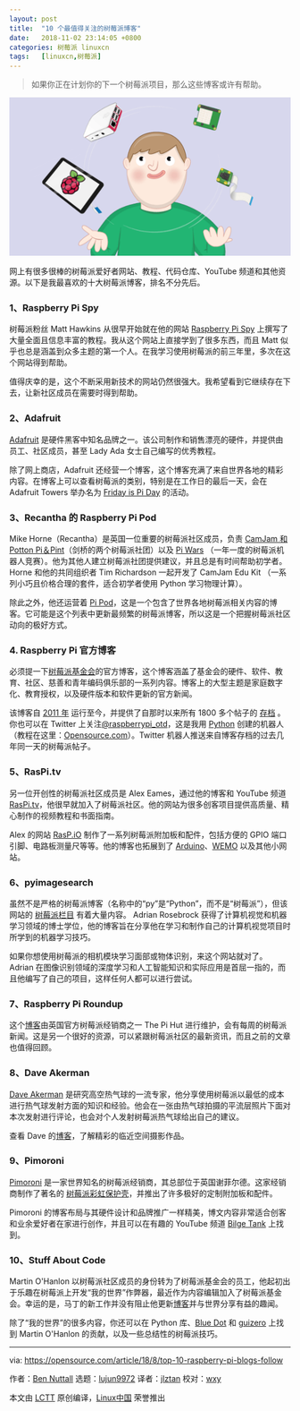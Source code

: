 ```yaml
---
layout: post
title:	"10 个最值得关注的树莓派博客"
date:	2018-11-02 23:14:05 +0800 
categories:	树莓派 linuxcn 
tags:	[linuxcn,树莓派]
---
```




> 
> 如果你正在计划你的下一个树莓派项目，那么这些博客或许有帮助。
> 
> 
> 


![](/Asserts/Images/album/201811/02/231408nnq8es4n8c8cc3zy.png)


网上有很多很棒的树莓派爱好者网站、教程、代码仓库、YouTube 频道和其他资源。以下是我最喜欢的十大树莓派博客，排名不分先后。


### 1、Raspberry Pi Spy


树莓派粉丝 Matt Hawkins 从很早开始就在他的网站 [Raspberry Pi Spy](https://www.raspberrypi-spy.co.uk/) 上撰写了大量全面且信息丰富的教程。我从这个网站上直接学到了很多东西，而且 Matt 似乎也总是涵盖到众多主题的第一个人。在我学习使用树莓派的前三年里，多次在这个网站得到帮助。


值得庆幸的是，这个不断采用新技术的网站仍然很强大。我希望看到它继续存在下去，让新社区成员在需要时得到帮助。


### 2、Adafruit


[Adafruit](https://blog.adafruit.com/category/raspberry-pi/) 是硬件黑客中知名品牌之一。该公司制作和销售漂亮的硬件，并提供由员工、社区成员，甚至 Lady Ada 女士自己编写的优秀教程。


除了网上商店，Adafruit 还经营一个博客，这个博客充满了来自世界各地的精彩内容。在博客上可以查看树莓派的类别，特别是在工作日的最后一天，会在 Adafruit Towers 举办名为 [Friday is Pi Day](https://blog.adafruit.com/category/raspberry-pi/) 的活动。


### 3、Recantha 的 Raspberry Pi Pod


Mike Horne（Recantha）是英国一位重要的树莓派社区成员，负责 [CamJam 和 Potton Pi＆Pint](https://camjam.me/?page_id=753)（剑桥的两个树莓派社团）以及 [Pi Wars](https://piwars.org/) （一年一度的树莓派机器人竞赛）。他为其他人建立树莓派社团提供建议，并且总是有时间帮助初学者。Horne 和他的共同组织者 Tim Richardson 一起开发了 CamJam Edu Kit （一系列小巧且价格合理的套件，适合初学者使用 Python 学习物理计算）。


除此之外，他还运营着 [Pi Pod](https://www.recantha.co.uk/blog/)，这是一个包含了世界各地树莓派相关内容的博客。它可能是这个列表中更新最频繁的树莓派博客，所以这是一个把握树莓派社区动向的极好方式。


### 4. Raspberry Pi 官方博客


必须提一下[树莓派基金会](https://www.raspberrypi.org/blog/)的官方博客，这个博客涵盖了基金会的硬件、软件、教育、社区、慈善和青年编码俱乐部的一系列内容。博客上的大型主题是家庭数字化、教育授权，以及硬件版本和软件更新的官方新闻。


该博客自 [2011 年](https://www.raspberrypi.org/blog/first-post/) 运行至今，并提供了自那时以来所有 1800 多个帖子的 [存档](https://www.raspberrypi.org/blog/archive/) 。你也可以在 Twitter 上关注[@raspberrypi\_otd](https://twitter.com/raspberrypi_otd)，这是我用 [Python](https://github.com/bennuttall/rpi-otd-bot/blob/master/src/bot.py) 创建的机器人（教程在这里：[Opensource.com](https://opensource.com/article/17/8/raspberry-pi-twitter-bot)）。Twitter 机器人推送来自博客存档的过去几年同一天的树莓派帖子。


### 5、RasPi.tv


另一位开创性的树莓派社区成员是 Alex Eames，通过他的博客和 YouTube 频道 [RasPi.tv](https://rasp.tv/)，他很早就加入了树莓派社区。他的网站为很多创客项目提供高质量、精心制作的视频教程和书面指南。


Alex 的网站 [RasP.iO](https://rasp.io/) 制作了一系列树莓派附加板和配件，包括方便的 GPIO 端口引脚、电路板测量尺等等。他的博客也拓展到了 [Arduino](https://www.arduino.cc/)、[WEMO](http://community.wemo.com/) 以及其他小网站。


### 6、pyimagesearch


虽然不是严格的树莓派博客（名称中的“py”是“Python”，而不是“树莓派”），但该网站的 [树莓派栏目](https://www.pyimagesearch.com/category/raspberry-pi/) 有着大量内容。 Adrian Rosebrock 获得了计算机视觉和机器学习领域的博士学位，他的博客旨在分享他在学习和制作自己的计算机视觉项目时所学到的机器学习技巧。


如果你想使用树莓派的相机模块学习面部或物体识别，来这个网站就对了。Adrian 在图像识别领域的深度学习和人工智能知识和实际应用是首屈一指的，而且他编写了自己的项目，这样任何人都可以进行尝试。


### 7、Raspberry Pi Roundup


这个[博客](https://thepihut.com/blogs/raspberry-pi-roundup)由英国官方树莓派经销商之一 The Pi Hut 进行维护，会有每周的树莓派新闻。这是另一个很好的资源，可以紧跟树莓派社区的最新资讯，而且之前的文章也值得回顾。


### 8、Dave Akerman


[Dave Akerman](http://www.daveakerman.com/) 是研究高空热气球的一流专家，他分享使用树莓派以最低的成本进行热气球发射方面的知识和经验。他会在一张由热气球拍摄的平流层照片下面对本次发射进行评论，也会对个人发射树莓派热气球给出自己的建议。


查看 Dave 的[博客](http://www.daveakerman.com/)，了解精彩的临近空间摄影作品。


### 9、Pimoroni


[Pimoroni](https://blog.pimoroni.com/) 是一家世界知名的树莓派经销商，其总部位于英国谢菲尔德。这家经销商制作了著名的 [树莓派彩虹保护壳](https://shop.pimoroni.com/products/pibow-for-raspberry-pi-3-b-plus)，并推出了许多极好的定制附加板和配件。


Pimoroni 的博客布局与其硬件设计和品牌推广一样精美，博文内容非常适合创客和业余爱好者在家进行创作，并且可以在有趣的 YouTube 频道 [Bilge Tank](https://www.youtube.com/channel/UCuiDNTaTdPTGZZzHm0iriGQ) 上找到。


### 10、Stuff About Code


Martin O'Hanlon 以树莓派社区成员的身份转为了树莓派基金会的员工，他起初出于乐趣在树莓派上开发“我的世界”作弊器，最近作为内容编辑加入了树莓派基金会。幸运的是，马丁的新工作并没有阻止他更新[博客](https://www.stuffaboutcode.com/)并与世界分享有益的趣闻。


除了“我的世界”的很多内容，你还可以在 Python 库、[Blue Dot](https://bluedot.readthedocs.io/en/latest/#) 和 [guizero](https://lawsie.github.io/guizero/) 上找到 Martin O'Hanlon 的贡献，以及一些总结性的树莓派技巧。




---


via: <https://opensource.com/article/18/8/top-10-raspberry-pi-blogs-follow>


作者：[Ben Nuttall](https://opensource.com/users/bennuttall) 选题：[lujun9972](https://github.com/lujun9972) 译者：[jlztan](https://github.com/jlztan) 校对：[wxy](https://github.com/wxy)


本文由 [LCTT](https://github.com/LCTT/TranslateProject) 原创编译，[Linux中国](https://linux.cn/) 荣誉推出
